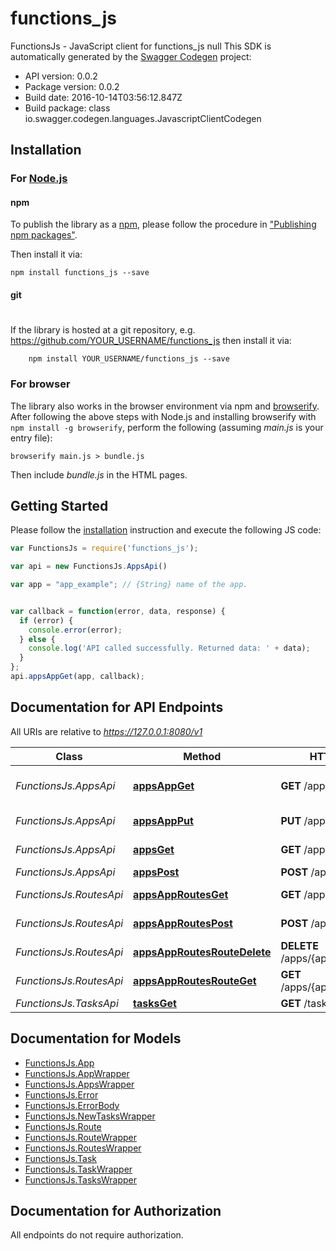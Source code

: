 # functions_js

FunctionsJs - JavaScript client for functions_js
null
This SDK is automatically generated by the [Swagger Codegen](https://github.com/swagger-api/swagger-codegen) project:

- API version: 0.0.2
- Package version: 0.0.2
- Build date: 2016-10-14T03:56:12.847Z
- Build package: class io.swagger.codegen.languages.JavascriptClientCodegen

## Installation

### For [Node.js](https://nodejs.org/)

#### npm

To publish the library as a [npm](https://www.npmjs.com/),
please follow the procedure in ["Publishing npm packages"](https://docs.npmjs.com/getting-started/publishing-npm-packages).

Then install it via:

```shell
npm install functions_js --save
```

#### git
#
If the library is hosted at a git repository, e.g.
https://github.com/YOUR_USERNAME/functions_js
then install it via:

```shell
    npm install YOUR_USERNAME/functions_js --save
```

### For browser

The library also works in the browser environment via npm and [browserify](http://browserify.org/). After following
the above steps with Node.js and installing browserify with `npm install -g browserify`,
perform the following (assuming *main.js* is your entry file):

```shell
browserify main.js > bundle.js
```

Then include *bundle.js* in the HTML pages.

## Getting Started

Please follow the [installation](#installation) instruction and execute the following JS code:

```javascript
var FunctionsJs = require('functions_js');

var api = new FunctionsJs.AppsApi()

var app = "app_example"; // {String} name of the app.


var callback = function(error, data, response) {
  if (error) {
    console.error(error);
  } else {
    console.log('API called successfully. Returned data: ' + data);
  }
};
api.appsAppGet(app, callback);

```

## Documentation for API Endpoints

All URIs are relative to *https://127.0.0.1:8080/v1*

Class | Method | HTTP request | Description
------------ | ------------- | ------------- | -------------
*FunctionsJs.AppsApi* | [**appsAppGet**](docs/AppsApi.md#appsAppGet) | **GET** /apps/{app} | Get information for a app.
*FunctionsJs.AppsApi* | [**appsAppPut**](docs/AppsApi.md#appsAppPut) | **PUT** /apps/{app} | Create/update a app.
*FunctionsJs.AppsApi* | [**appsGet**](docs/AppsApi.md#appsGet) | **GET** /apps | Get all app names.
*FunctionsJs.AppsApi* | [**appsPost**](docs/AppsApi.md#appsPost) | **POST** /apps | Post new app
*FunctionsJs.RoutesApi* | [**appsAppRoutesGet**](docs/RoutesApi.md#appsAppRoutesGet) | **GET** /apps/{app}/routes | Get route list by app name.
*FunctionsJs.RoutesApi* | [**appsAppRoutesPost**](docs/RoutesApi.md#appsAppRoutesPost) | **POST** /apps/{app}/routes | Create new Route
*FunctionsJs.RoutesApi* | [**appsAppRoutesRouteDelete**](docs/RoutesApi.md#appsAppRoutesRouteDelete) | **DELETE** /apps/{app}/routes/{route} | Deletes the route
*FunctionsJs.RoutesApi* | [**appsAppRoutesRouteGet**](docs/RoutesApi.md#appsAppRoutesRouteGet) | **GET** /apps/{app}/routes/{route} | Gets route by name
*FunctionsJs.TasksApi* | [**tasksGet**](docs/TasksApi.md#tasksGet) | **GET** /tasks | Get next task.


## Documentation for Models

 - [FunctionsJs.App](docs/App.md)
 - [FunctionsJs.AppWrapper](docs/AppWrapper.md)
 - [FunctionsJs.AppsWrapper](docs/AppsWrapper.md)
 - [FunctionsJs.Error](docs/Error.md)
 - [FunctionsJs.ErrorBody](docs/ErrorBody.md)
 - [FunctionsJs.NewTasksWrapper](docs/NewTasksWrapper.md)
 - [FunctionsJs.Route](docs/Route.md)
 - [FunctionsJs.RouteWrapper](docs/RouteWrapper.md)
 - [FunctionsJs.RoutesWrapper](docs/RoutesWrapper.md)
 - [FunctionsJs.Task](docs/Task.md)
 - [FunctionsJs.TaskWrapper](docs/TaskWrapper.md)
 - [FunctionsJs.TasksWrapper](docs/TasksWrapper.md)


## Documentation for Authorization

 All endpoints do not require authorization.

